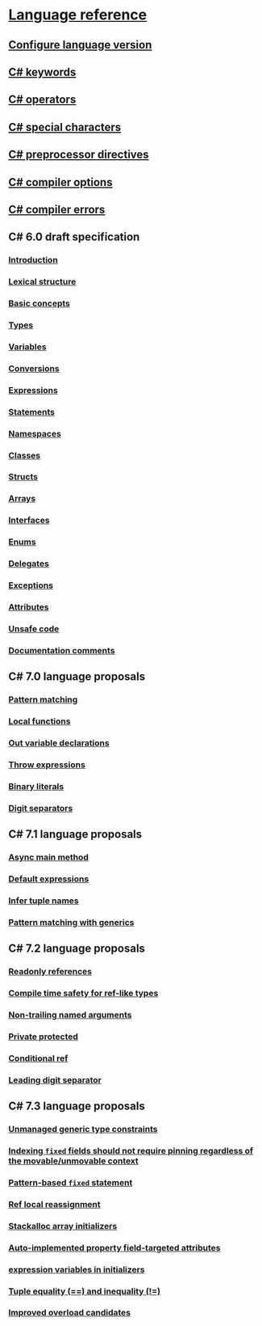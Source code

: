 # [Language reference](index.md)
## [Configure language version](configure-language-version.md)
## [C# keywords](keywords/)
## [C# operators](operators/)
## [C# special characters](tokens/)

## [C# preprocessor directives](preprocessor-directives/)
## [C# compiler options](compiler-options/)
## [C# compiler errors](compiler-messages/)
## C# 6.0 draft specification
### [Introduction](../../../_csharplang/spec/introduction.md)
### [Lexical structure](../../../_csharplang/spec/lexical-structure.md)
### [Basic concepts](../../../_csharplang/spec/basic-concepts.md)
### [Types](../../../_csharplang/spec/types.md)
### [Variables](../../../_csharplang/spec/variables.md)
### [Conversions](../../../_csharplang/spec/conversions.md)
### [Expressions](../../../_csharplang/spec/expressions.md)
### [Statements](../../../_csharplang/spec/statements.md)
### [Namespaces](../../../_csharplang/spec/namespaces.md)
### [Classes](../../../_csharplang/spec/classes.md)
### [Structs](../../../_csharplang/spec/structs.md)
### [Arrays](../../../_csharplang/spec/arrays.md)
### [Interfaces](../../../_csharplang/spec/interfaces.md)
### [Enums](../../../_csharplang/spec/enums.md)
### [Delegates](../../../_csharplang/spec/delegates.md)
### [Exceptions](../../../_csharplang/spec/exceptions.md)
### [Attributes](../../../_csharplang/spec/attributes.md)
### [Unsafe code](../../../_csharplang/spec/unsafe-code.md)
### [Documentation comments](../../../_csharplang/spec/documentation-comments.md)
## C# 7.0 language proposals
### [Pattern matching](../../../_csharplang/proposals/csharp-7.0/pattern-matching.md)
### [Local functions](../../../_csharplang/proposals/csharp-7.0/local-functions.md)
### [Out variable declarations](../../../_csharplang/proposals/csharp-7.0/out-var.md)
### [Throw expressions](../../../_csharplang/proposals/csharp-7.0/throw-expression.md)
### [Binary literals](../../../_csharplang/proposals/csharp-7.0/binary-literals.md)
### [Digit separators](../../../_csharplang/proposals/csharp-7.0/digit-separators.md)
## C# 7.1 language proposals
### [Async main method](../../../_csharplang/proposals/csharp-7.1/async-main.md)
### [Default expressions](../../../_csharplang/proposals/csharp-7.1/target-typed-default.md)
### [Infer tuple names](../../../_csharplang/proposals/csharp-7.1/infer-tuple-names.md)
### [Pattern matching with generics](../../../_csharplang/proposals/csharp-7.1/generics-pattern-match.md)
## C# 7.2 language proposals
### [Readonly references](../../../_csharplang/proposals/csharp-7.2/readonly-ref.md)
### [Compile time safety for ref-like types](../../../_csharplang/proposals/csharp-7.2/span-safety.md)
### [Non-trailing named arguments](../../../_csharplang/proposals/csharp-7.2/non-trailing-named-arguments.md)
### [Private protected](../../../_csharplang/proposals/csharp-7.2/private-protected.md)
### [Conditional ref](../../../_csharplang/proposals/csharp-7.2/conditional-ref.md)
### [Leading digit separator](../../../_csharplang/proposals/csharp-7.2/leading-separator.md)
## C# 7.3 language proposals
### [Unmanaged generic type constraints](../../../_csharplang/proposals/csharp-7.3/blittable.md)
### [Indexing `fixed` fields should not require pinning regardless of the movable/unmovable context](../../../_csharplang/proposals/csharp-7.3/indexing-movable-fixed-fields.md)
### [Pattern-based `fixed` statement](../../../_csharplang/proposals/csharp-7.3/pattern-based-fixed.md)
### [Ref local reassignment](../../../_csharplang/proposals/csharp-7.3/ref-local-reassignment.md)
### [Stackalloc array initializers](../../../_csharplang/proposals/csharp-7.3/stackalloc-array-initializers.md)
### [Auto-implemented property field-targeted attributes](../../../_csharplang/proposals/csharp-7.3/auto-prop-field-attrs.md)
### [expression variables in initializers](../../../_csharplang/proposals/csharp-7.3/expression-variables-in-initializers.md)
### [Tuple equality (==) and inequality (!=)](../../../_csharplang/proposals/csharp-7.3/tuple-equality.md)
### [Improved overload candidates](../../../_csharplang/proposals/csharp-7.3/improved-overload-candidates.md)

